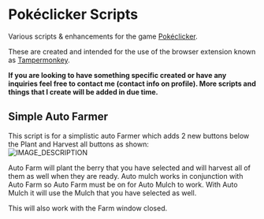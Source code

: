 # **Pokéclicker Scripts**

Various scripts & enhancements for the game [Pokéclicker](https://www.pokeclicker.com/).

These are created and intended for the use of the browser extension known as [Tampermonkey](https://www.tampermonkey.net/).

**If you are looking to have something specific created or have any inquiries feel free to contact me (contact info on profile). More scripts and things that I create will be added in due time.**

## **Simple Auto Farmer**
This script is for a simplistic auto Farmer which adds 2 new buttons below the Plant and Harvest all buttons as shown:<br>
![IMAGE_DESCRIPTION](https://i.imgur.com/9Y4ad5B.png)

Auto Farm will plant the berry that you have selected and will harvest all of them as well when they are ready. Auto mulch works in conjunction with Auto Farm so Auto Farm must be on for Auto Mulch to work. With Auto Mulch it will use the Mulch that you have selected as well.

This will also work with the Farm window closed.
